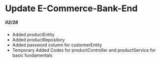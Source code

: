 # Update E-Commerce-Bank-End
##### 02/28
* Added productEntity
* Added productRepository
* Added password column for customerEntity
* Temporary Added Codes for productController and productService for basic fundamentals